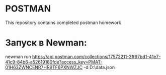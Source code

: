 # POSTMAN
This repository contains completed postman homework
# Запуск в Newman:
newman run https://api.postman.com/collections/17572211-3ff97bd1-41e7-41c9-84b6-a52619180fde?access_key=PMAT-01H63ZWNCENR7HR9TF6PXNWZJC -d D:\data.json
